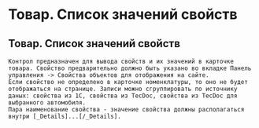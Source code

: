 ﻿---
description: 2.4.7
---
# Товар. Список значений свойств
## Товар. Список значений свойств
	Контрол предназначен для вывода свойств и их значений в карточке товара. Свойство предварительно должно быть указано во вкладке Панель управления -> Свойства объектов для отображения на сайте.
	Если свойство не определено в карточке номенклатуры, то оно не будет отображаться на странице. Записи можно сгруппировать по источнику даных: свойства из 1С, свойства из TecDoc, свойства из TecDoc для выбранного автомобиля. 
	Пара наименование свойства - значение свойства должны располагаться внутри [_Details]...[/_Details]. 
